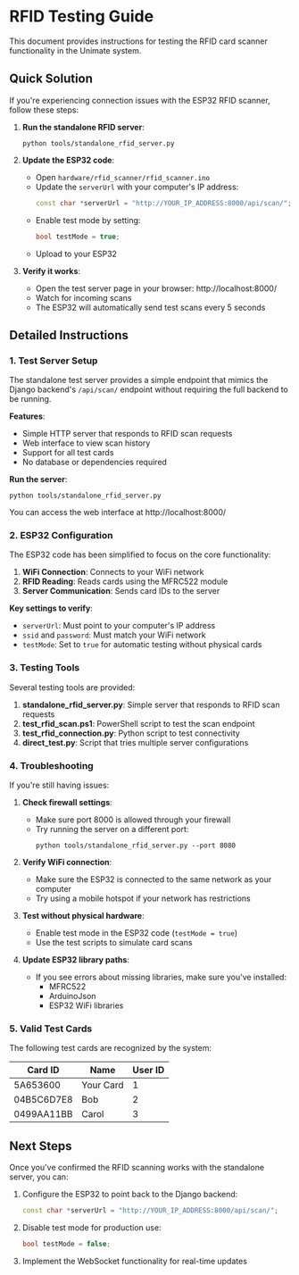 # RFID Testing Guide

This document provides instructions for testing the RFID card scanner functionality in the Unimate system.

## Quick Solution

If you're experiencing connection issues with the ESP32 RFID scanner, follow these steps:

1. **Run the standalone RFID server**:
   ```
   python tools/standalone_rfid_server.py
   ```

2. **Update the ESP32 code**:
   - Open `hardware/rfid_scanner/rfid_scanner.ino`
   - Update the `serverUrl` with your computer's IP address:
     ```cpp
     const char *serverUrl = "http://YOUR_IP_ADDRESS:8000/api/scan/";
     ```
   - Enable test mode by setting:
     ```cpp
     bool testMode = true;
     ```
   - Upload to your ESP32

3. **Verify it works**:
   - Open the test server page in your browser: http://localhost:8000/
   - Watch for incoming scans
   - The ESP32 will automatically send test scans every 5 seconds

## Detailed Instructions

### 1. Test Server Setup

The standalone test server provides a simple endpoint that mimics the Django backend's `/api/scan/` endpoint without requiring the full backend to be running.

**Features**:
- Simple HTTP server that responds to RFID scan requests
- Web interface to view scan history
- Support for all test cards
- No database or dependencies required

**Run the server**:
```
python tools/standalone_rfid_server.py
```

You can access the web interface at http://localhost:8000/

### 2. ESP32 Configuration

The ESP32 code has been simplified to focus on the core functionality:

1. **WiFi Connection**: Connects to your WiFi network
2. **RFID Reading**: Reads cards using the MFRC522 module
3. **Server Communication**: Sends card IDs to the server

**Key settings to verify**:
- `serverUrl`: Must point to your computer's IP address
- `ssid` and `password`: Must match your WiFi network
- `testMode`: Set to `true` for automatic testing without physical cards

### 3. Testing Tools

Several testing tools are provided:

1. **standalone_rfid_server.py**: Simple server that responds to RFID scan requests
2. **test_rfid_scan.ps1**: PowerShell script to test the scan endpoint
3. **test_rfid_connection.py**: Python script to test connectivity
4. **direct_test.py**: Script that tries multiple server configurations

### 4. Troubleshooting

If you're still having issues:

1. **Check firewall settings**:
   - Make sure port 8000 is allowed through your firewall
   - Try running the server on a different port:
     ```
     python tools/standalone_rfid_server.py --port 8080
     ```

2. **Verify WiFi connection**:
   - Make sure the ESP32 is connected to the same network as your computer
   - Try using a mobile hotspot if your network has restrictions

3. **Test without physical hardware**:
   - Enable test mode in the ESP32 code (`testMode = true`)
   - Use the test scripts to simulate card scans

4. **Update ESP32 library paths**:
   - If you see errors about missing libraries, make sure you've installed:
     - MFRC522
     - ArduinoJson
     - ESP32 WiFi libraries

### 5. Valid Test Cards

The following test cards are recognized by the system:

| Card ID    | Name      | User ID |
|------------|-----------|---------|
| 5A653600   | Your Card | 1       |
| 04B5C6D7E8 | Bob       | 2       |
| 0499AA11BB | Carol     | 3       |

## Next Steps

Once you've confirmed the RFID scanning works with the standalone server, you can:

1. Configure the ESP32 to point back to the Django backend:
   ```cpp
   const char *serverUrl = "http://YOUR_IP_ADDRESS:8000/api/scan/";
   ```

2. Disable test mode for production use:
   ```cpp
   bool testMode = false;
   ```

3. Implement the WebSocket functionality for real-time updates 
